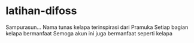 # latihan-difoss
Sampurasun...
Nama tunas kelapa terinspirasi dari Pramuka
Setiap bagian kelapa bermanfaat
Semoga akun ini juga bermanfaat seperti kelapa
